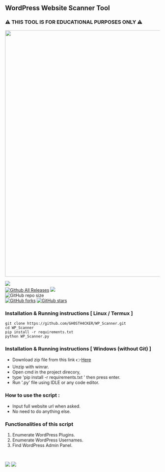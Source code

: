 ## WordPress Website Scanner Tool  

### ⚠️ THIS TOOL IS FOR EDUCATIONAL PURPOSES ONLY ⚠️

<img src='https://user-images.githubusercontent.com/62290930/141680361-5e13b312-0267-4c24-83fd-7e77d10181f0.png' width='800px'>

<a href='https://www.python.org/downloads/release/python-3100'><img src='https://img.shields.io/badge/python%20%203.8%20%7C%203.9%20%7C%203.10-163052?style=flat&logo=python'></a>&nbsp;&nbsp;&nbsp;<a href='https://github.com/GH0STH4CKER'></br>
[![Github All Releases](https://img.shields.io/github/downloads/GH0STH4CKER/WP_Scanner/total.svg)]()
<a href='https://github.com/GH0STH4CKER/WP_Scanner/commits/main'><img src="https://img.shields.io/github/last-commit/GH0STH4CKER/WP_Scanner"></a></br>
![GitHub repo size](https://img.shields.io/github/repo-size/GH0STH4CKER/WP_Scanner)</br>
[![GitHub forks](https://img.shields.io/github/forks/GH0STH4CKER/WP_Scanner)](https://github.com/GH0STH4CKER/WP_Scanner/network)
[![GitHub stars](https://img.shields.io/github/stars/GH0STH4CKER/WP_Scanner)](https://github.com/GH0STH4CKER/WP_Scanner/stargazers)

### Installation & Running instructions [ Linux / Termux ]

```git clone https://github.com/GH0STH4CKER/WP_Scanner.git```</br>
```cd WP_Scanner```</br>
```pip install -r requirements.txt```</br>
```python WP_Scanner.py```</br>

### Installation & Running instructions [ Windows (without Git) ] 

<ul>
  <li>Download zip file from this link 👉<a href='https://github.com/GH0STH4CKER/WP_Scanner/archive/refs/heads/main.zip'>Here</a></li>
  <li>Unzip with winrar.</li>
  <li>Open cmd in the project direcory,</li> 
  <li>type 'pip install -r requirements.txt ' then press enter.</li>
  <li>Run '.py' file using IDLE or any code editor.</li>
</ul>  

### How to use the script : 

<ul>
  <li>Input full website url when asked.</li>
  <li>No need to do anything else.</li>
</ul>

### Functionalities of this script

<ol>
  <li>Enumerate WordPress Plugins.</li>
  <li>Enumerate WordPress Usernames.</li>
  <li>Find WordPress Admin Panel.</li>
</ol>
</br>

<img src='https://img.shields.io/badge/Author-GH0STH4CKER-success?style=flat&logo=github' ></a>
<a href="https://hits.seeyoufarm.com"><img src="https://hits.seeyoufarm.com/api/count/incr/badge.svg?url=https%3A%2F%2Fgithub.com%2FGH0STH4CKER%2FWP_Scanner&count_bg=%2379C83D&title_bg=%23555555&icon=&icon_color=%23E7E7E7&title=hits&edge_flat=false"/></a>
